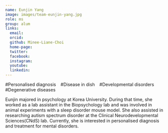```yaml
---
name: Eunjin Yang
image: images/team-eunjin-yang.jpg
role: ms
group: alum
links:
  email: 
  orcid: 
  github: Minee-Liane-Choi
  home-page:  
  twitter:
  facebook:
  instagram:
  youtube:
  linkedin: 
---
```


#Personalised diagnosis &ensp;
#Disease in dish &ensp;
#Developmental disorders &ensp;
#Degenerative diseases

Eunjin majored in psychology at Korea University. During that time, she worked as a lab assistant in the Biopsychology lab and was involved in animal experiments with a sleep disorder mouse model. She also assisted in researching autism spectrum disorder at the Clinical Neurodevelopmental Sciences(CNdS) lab. Currently, she is interested in personalised diagnosis and treatment for mental disorders.
